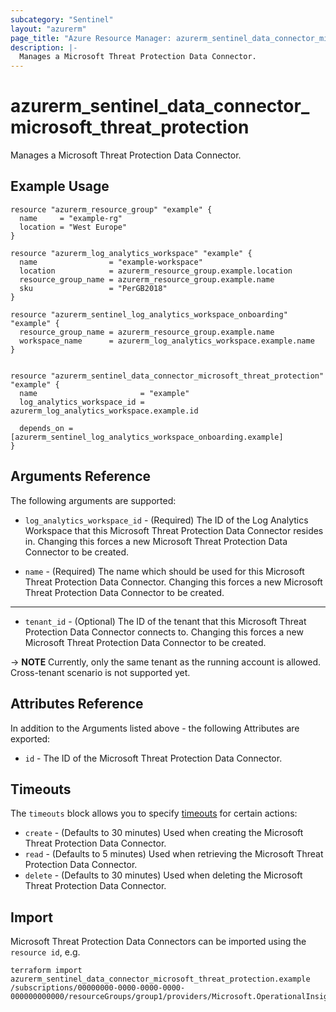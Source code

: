 ```yaml
---
subcategory: "Sentinel"
layout: "azurerm"
page_title: "Azure Resource Manager: azurerm_sentinel_data_connector_microsoft_threat_protection"
description: |-
  Manages a Microsoft Threat Protection Data Connector.
---
```


# azurerm_sentinel_data_connector_microsoft_threat_protection

Manages a Microsoft Threat Protection Data Connector.

## Example Usage

```hcl
resource "azurerm_resource_group" "example" {
  name     = "example-rg"
  location = "West Europe"
}

resource "azurerm_log_analytics_workspace" "example" {
  name                = "example-workspace"
  location            = azurerm_resource_group.example.location
  resource_group_name = azurerm_resource_group.example.name
  sku                 = "PerGB2018"
}

resource "azurerm_sentinel_log_analytics_workspace_onboarding" "example" {
  resource_group_name = azurerm_resource_group.example.name
  workspace_name      = azurerm_log_analytics_workspace.example.name
}


resource "azurerm_sentinel_data_connector_microsoft_threat_protection" "example" {
  name                       = "example"
  log_analytics_workspace_id = azurerm_log_analytics_workspace.example.id

  depends_on = [azurerm_sentinel_log_analytics_workspace_onboarding.example]
}
```

## Arguments Reference

The following arguments are supported:

* `log_analytics_workspace_id` - (Required) The ID of the Log Analytics Workspace that this Microsoft Threat Protection Data Connector resides in. Changing this forces a new Microsoft Threat Protection Data Connector to be created.

* `name` - (Required) The name which should be used for this Microsoft Threat Protection Data Connector. Changing this forces a new Microsoft Threat Protection Data Connector to be created.

---

* `tenant_id` - (Optional) The ID of the tenant that this Microsoft Threat Protection Data Connector connects to. Changing this forces a new Microsoft Threat Protection Data Connector to be created.

-> **NOTE** Currently, only the same tenant as the running account is allowed. Cross-tenant scenario is not supported yet.

## Attributes Reference

In addition to the Arguments listed above - the following Attributes are exported:

* `id` - The ID of the Microsoft Threat Protection Data Connector.

## Timeouts

The `timeouts` block allows you to specify [timeouts](https://www.terraform.io/language/resources/syntax#operation-timeouts) for certain actions:

* `create` - (Defaults to 30 minutes) Used when creating the Microsoft Threat Protection Data Connector.
* `read` - (Defaults to 5 minutes) Used when retrieving the Microsoft Threat Protection Data Connector.
* `delete` - (Defaults to 30 minutes) Used when deleting the Microsoft Threat Protection Data Connector.

## Import

Microsoft Threat Protection Data Connectors can be imported using the `resource id`, e.g.

```shell
terraform import azurerm_sentinel_data_connector_microsoft_threat_protection.example /subscriptions/00000000-0000-0000-0000-000000000000/resourceGroups/group1/providers/Microsoft.OperationalInsights/workspaces/workspace1/providers/Microsoft.SecurityInsights/dataConnectors/dc1
```
